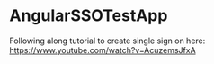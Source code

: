 # AngularSSOTestApp

Following along tutorial to create single sign on here: https://www.youtube.com/watch?v=AcuzemsJfxA

